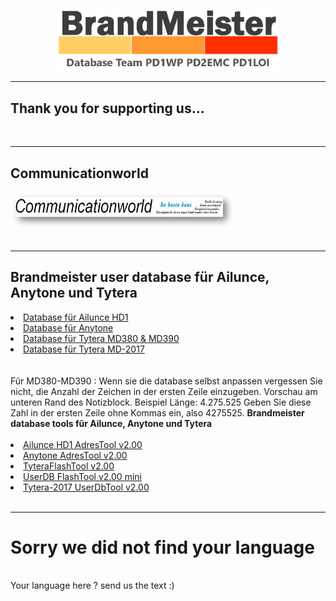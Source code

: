 <p align="center">
<a href="https://github.com/BM-Database" target="_blank"><img src="img/BM-logo2.gif" width="360"></a>
<br>
</p>
<hr>
<h2 id="english">Thank you for supporting us...</h2>
<br>
<hr>
<h2 id="comworld">Communicationworld</h2>
<a href="https://www.communicationworld.nl" target="_blank"><img src="img/BM-comworld.jpg" width="360"></a>
<br>
<br>
<hr>
<h2 id="german">Brandmeister user database für Ailunce, Anytone und Tytera</h2>
<li>
<a href="https://raw.githubusercontent.com/BM-Database/database/master/userhd.csv">Database für Ailunce HD1</a>
</li>
<li>
<a href="https://raw.githubusercontent.com/BM-Database/database/master/userat.csv">Database für Anytone</a>
</li>
<li>
<a href="https://github.com/BM-Database/database/raw/master/user.bin">Database für Tytera MD380 & MD390</a>
</li>
<li>
<a href="https://raw.githubusercontent.com/BM-Database/database/master/usermd2017.csv">Database für Tytera MD-2017</a>
</li>
<br><br>
Fũr MD380-MD390 : Wenn sie die database selbst anpassen vergessen Sie nicht, die Anzahl der Zeichen in der ersten Zeile einzugeben. Vorschau am unteren Rand des Notizblock. Beispiel Länge: 4.275.525 Geben Sie diese Zahl in der ersten Zeile ohne Kommas ein, also 4275525.
<b>Brandmeister database tools fũr Ailunce, Anytone und Tytera</b>
<br><br>
<li>
<a href="https://github.com/BM-Database/database-tools/wiki/Ailunce-HD1-AdresTool-v2.00">Ailunce HD1 AdresTool v2.00</a>
</li>
<li>
<a href="https://github.com/BM-Database/database-tools/wiki/Anytone-AdresTool-v2.00">Anytone AdresTool v2.00</a>
</li>
<li>
<a href="https://github.com/BM-Database/database-tools/wiki/TyteraFlashTool-v2.00">TyteraFlashTool v2.00</a>
</li>
<li>
<a href="https://github.com/BM-Database/database-tools/wiki/UserDB-FlashTool-v2.00-mini">UserDB FlashTool v2.00 mini</a>
</li>
<li>
<a href="https://github.com/BM-Database/database-tools/wiki/Tytera-2017-UserDbTool-v2.00">Tytera-2017 UserDbTool v2.00</a>
</li>
<br>
<hr>
<h1 id="helpus">Sorry we did not find your language</h1>
<br>
Your language here ? send us the text :) 
